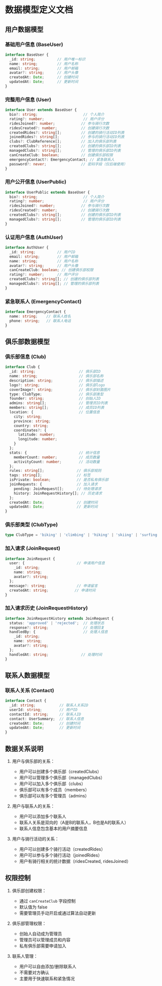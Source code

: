 # 数据模型定义文档

## 用户数据模型

### 基础用户信息 (BaseUser)
```typescript
interface BaseUser {
  _id: string;          // 用户唯一标识
  name: string;         // 用户名称
  email: string;        // 用户邮箱
  avatar?: string;      // 用户头像
  createdAt: Date;      // 创建时间
  updatedAt: Date;      // 更新时间
}
```

### 完整用户信息 (User)
```typescript
interface User extends BaseUser {
  bio?: string;                     // 个人简介
  rating?: number;                  // 用户评分
  ridesJoined?: number;            // 参与骑行次数
  ridesCreated?: number;           // 创建骑行次数
  createdRides?: string[];         // 创建的骑行活动ID列表
  joinedRides?: string[];          // 参与的骑行活动ID列表
  clubs?: ClubReference[];         // 加入的俱乐部列表
  createdClubs?: string[];         // 创建的俱乐部ID列表
  managedClubs?: string[];         // 管理的俱乐部ID列表
  canCreateClub: boolean;          // 创建俱乐部权限
  emergencyContact?: EmergencyContact; // 紧急联系人
  password?: never;                // 密码字段（仅后端使用）
}
```

### 用户公开信息 (UserPublic)
```typescript
interface UserPublic extends BaseUser {
  bio?: string;                     // 个人简介
  rating?: number;                  // 用户评分
  ridesJoined?: number;            // 参与骑行次数
  ridesCreated?: number;           // 创建骑行次数
  createdClubs?: string[];         // 创建的俱乐部ID列表
  managedClubs?: string[];         // 管理的俱乐部ID列表
}
```

### 认证用户信息 (AuthUser)
```typescript
interface AuthUser {
  _id: string;          // 用户ID
  email: string;        // 用户邮箱
  name: string;         // 用户名称
  avatar?: string;      // 用户头像
  canCreateClub: boolean; // 创建俱乐部权限
  rating?: number;      // 用户评分
  createdClubs?: string[]; // 创建的俱乐部列表
  managedClubs?: string[]; // 管理的俱乐部列表
}
```

### 紧急联系人 (EmergencyContact)
```typescript
interface EmergencyContact {
  name: string;    // 联系人姓名
  phone: string;   // 联系人电话
}
```

## 俱乐部数据模型

### 俱乐部信息 (Club)
```typescript
interface Club {
  _id: string;                    // 俱乐部ID
  name: string;                   // 俱乐部名称
  description: string;            // 俱乐部描述
  logo?: string;                  // 俱乐部logo
  coverImage?: string;            // 俱乐部封面图片
  type: ClubType;                 // 俱乐部类型
  founder: string;                // 创始人ID
  admins: string[];               // 管理员ID列表
  members: string[];              // 成员ID列表
  location: {                     // 位置信息
    city: string;
    province: string;
    country: string;
    coordinates?: {
      latitude: number;
      longitude: number;
    }
  };
  stats: {                        // 统计信息
    memberCount: number;          // 成员数量
    activityCount: number;        // 活动数量
  };
  rules: string[];               // 俱乐部规则
  tags: string[];                // 标签
  isPrivate: boolean;            // 是否私有俱乐部
  joinRequests: {                // 加入请求
    pending: JoinRequest[];      // 待处理请求
    history: JoinRequestHistory[]; // 历史请求
  };
  createdAt: Date;               // 创建时间
  updatedAt: Date;               // 更新时间
}
```

### 俱乐部类型 (ClubType)
```typescript
type ClubType = 'biking' | 'climbing' | 'hiking' | 'skiing' | 'surfing' | 'running' | 'camping';
```

### 加入请求 (JoinRequest)
```typescript
interface JoinRequest {
  user: {                        // 申请用户信息
    _id: string;
    name: string;
    avatar?: string;
  };
  message?: string;              // 申请留言
  createdAt: string;            // 申请时间
}
```

### 加入请求历史 (JoinRequestHistory)
```typescript
interface JoinRequestHistory extends JoinRequest {
  status: 'approved' | 'rejected';  // 处理状态
  response?: string;                // 处理回复
  handledBy: {                      // 处理人信息
    _id: string;
    name: string;
    avatar?: string;
  };
  handledAt: string;               // 处理时间
}
```

## 联系人数据模型

### 联系人关系 (Contact)
```typescript
interface Contact {
  _id: string;           // 联系人关系ID
  userId: string;        // 用户ID
  contactId: string;     // 联系人ID
  contact: UserSummary;  // 联系人信息
  createdAt: Date;       // 创建时间
  updatedAt: Date;       // 更新时间
}
```

## 数据关系说明

1. 用户与俱乐部的关系：
   - 用户可以创建多个俱乐部（createdClubs）
   - 用户可以管理多个俱乐部（managedClubs）
   - 用户可以加入多个俱乐部（clubs）
   - 俱乐部可以有多个成员（members）
   - 俱乐部可以有多个管理员（admins）

2. 用户与联系人的关系：
   - 用户可以添加多个联系人
   - 联系人关系是双向的（A是B的联系人，B也是A的联系人）
   - 联系人信息包含基本的用户摘要信息

3. 用户与骑行活动的关系：
   - 用户可以创建多个骑行活动（createdRides）
   - 用户可以参与多个骑行活动（joinedRides）
   - 用户有骑行相关的统计数据（ridesCreated, ridesJoined）

## 权限控制

1. 俱乐部创建权限：
   - 通过 `canCreateClub` 字段控制
   - 默认值为 false
   - 需要管理员手动开启或通过算法自动更新

2. 俱乐部管理权限：
   - 创始人自动成为管理员
   - 管理员可以管理成员和内容
   - 私有俱乐部需要申请加入

3. 联系人管理：
   - 用户可以自由添加/删除联系人
   - 不需要对方确认
   - 主要用于快速联系和紧急情况 